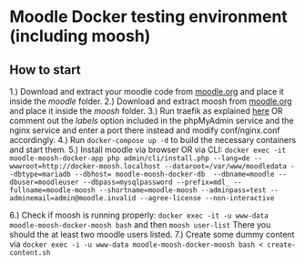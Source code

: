 # Moodle Docker testing environment (including moosh)
## How to start
1.) Download and extract your moodle code from  [moodle.org](https://download.moodle.org/releases/latest/) and place it inside the *moodle* folder.
2.) Download and extract moosh from  [moodle.org](https://moodle.org/plugins/view.php?id=522) and place it inside the *moosh* folder.
3.) Run traefik as explained [here](https://github.com/Dmfama20/traefik_example) 
OR
comment out the *labels* option included in the phpMyAdmin service and the nginx service and enter a port there instead and modify conf/nginx.conf accordingly.
4.) Run ``docker-compose up -d`` to build the necessary containers and start them.
5.) Install moodle via browser 
OR
via CLI:
``docker exec -it moodle-moosh-docker-app php admin/cli/install.php --lang=de --wwwroot=http://docker-moosh.localhost --dataroot=/var/www/moodledata --dbtype=mariadb --dbhost= moodle-moosh-docker-db  --dbname=moodle --dbuser=moodleuser --dbpass=mysqlpassword --prefix=mdl_ --fullname=moodle-moosh --shortname=moodle-moosh --adminpass=test --adminemail=admin@moodle.invalid --agree-license --non-interactive``

6.) Check if moosh is running properly:
``docker exec -it -u www-data moodle-moosh-docker-moosh bash``
and then
``moosh user-list``
There you should the at least two moodle users listed.
7.) Create some dummy content via
``docker exec -i -u www-data moodle-moosh-docker-moosh bash < create-content.sh``


